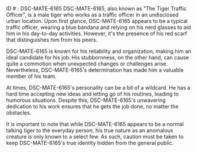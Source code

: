 ID # : DSC-MATE-6165
DSC-MATE-6165, also known as "The Tiger Traffic Officer", is a male tiger who works as a traffic officer in an undisclosed urban location. Upon first glance, DSC-MATE-6165 appears to be a typical traffic officer, wearing a blue bandana and relying on his nerd glasses to aid him in his day-to-day activities. However, it's the presence of his red scarf that distinguishes him from his peers.

DSC-MATE-6165 is known for his reliability and organization, making him an ideal candidate for his job. His stubbornness, on the other hand, can cause quite a commotion when unexpected changes or challenges arise. Nevertheless, DSC-MATE-6165's determination has made him a valuable member of his team.

At times, DSC-MATE-6165's personality can be a bit of a wildcard. He has a hard time accepting new ideas and letting go of his routines, leading to humorous situations. Despite this, DSC-MATE-6165's unwavering dedication to his work ensures that he gets the job done, no matter the obstacles.

It is important to note that while DSC-MATE-6165 appears to be a normal talking tiger to the everyday person, his true nature as an anomalous creature is only known to a select few. As such, caution must be taken to keep DSC-MATE-6165's true identity hidden from the general public.